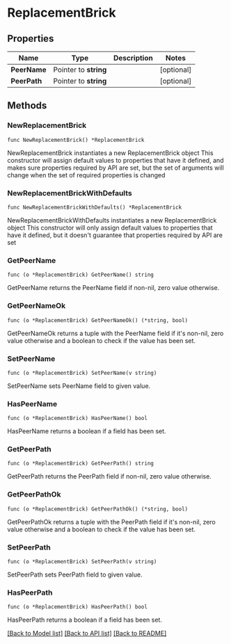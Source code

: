 # ReplacementBrick

## Properties

Name | Type | Description | Notes
------------ | ------------- | ------------- | -------------
**PeerName** | Pointer to **string** |  | [optional] 
**PeerPath** | Pointer to **string** |  | [optional] 

## Methods

### NewReplacementBrick

`func NewReplacementBrick() *ReplacementBrick`

NewReplacementBrick instantiates a new ReplacementBrick object
This constructor will assign default values to properties that have it defined,
and makes sure properties required by API are set, but the set of arguments
will change when the set of required properties is changed

### NewReplacementBrickWithDefaults

`func NewReplacementBrickWithDefaults() *ReplacementBrick`

NewReplacementBrickWithDefaults instantiates a new ReplacementBrick object
This constructor will only assign default values to properties that have it defined,
but it doesn't guarantee that properties required by API are set

### GetPeerName

`func (o *ReplacementBrick) GetPeerName() string`

GetPeerName returns the PeerName field if non-nil, zero value otherwise.

### GetPeerNameOk

`func (o *ReplacementBrick) GetPeerNameOk() (*string, bool)`

GetPeerNameOk returns a tuple with the PeerName field if it's non-nil, zero value otherwise
and a boolean to check if the value has been set.

### SetPeerName

`func (o *ReplacementBrick) SetPeerName(v string)`

SetPeerName sets PeerName field to given value.

### HasPeerName

`func (o *ReplacementBrick) HasPeerName() bool`

HasPeerName returns a boolean if a field has been set.

### GetPeerPath

`func (o *ReplacementBrick) GetPeerPath() string`

GetPeerPath returns the PeerPath field if non-nil, zero value otherwise.

### GetPeerPathOk

`func (o *ReplacementBrick) GetPeerPathOk() (*string, bool)`

GetPeerPathOk returns a tuple with the PeerPath field if it's non-nil, zero value otherwise
and a boolean to check if the value has been set.

### SetPeerPath

`func (o *ReplacementBrick) SetPeerPath(v string)`

SetPeerPath sets PeerPath field to given value.

### HasPeerPath

`func (o *ReplacementBrick) HasPeerPath() bool`

HasPeerPath returns a boolean if a field has been set.


[[Back to Model list]](../README.md#documentation-for-models) [[Back to API list]](../README.md#documentation-for-api-endpoints) [[Back to README]](../README.md)


